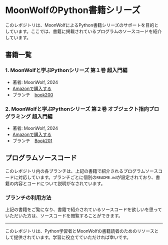 # MoonWolfのPython書籍シリーズ

このレポジトリは、MoonWolfによるPython書籍シリーズのサポートを目的としています。ここでは、書籍に掲載されているプログラムのソースコードを紹介しています。

## 書籍一覧

### 1. MoonWolfと学ぶPythonシリーズ 第１巻 超入門編
- 著者: MoonWolf, 2024
- [Amazonで購入する](https://www.amazon.co.jp/dp/B0CW1GDTYY)
- ブランチ　[book200](https://github.com/moonwolf001/Python/tree/book200)

### 2. MoonWolfと学ぶPythonシリーズ 第２巻 オブジェクト指向プログラミング 超入門編
- 著者: MoonWolf, 2024
- [Amazonで購入する](https://www.amazon.co.jp/dp/B0CYH1537B)
- ブランチ　[Book201](https://github.com/moonwolf001/Python/tree/book201)

## プログラムソースコード
このレポジトリ内の各ブランチは、上記の書籍で紹介されるプログラムソースコードに対応しています。ブランチごとに個別の`README.md`が設定されており、書籍の内容とコードについて説明がなされています。

### ブランチの利用方法
上記の書籍をご覧になり、書籍で紹介されているソースコードを欲しいを思っていただいた方は、ソースコードを閲覧することができます。

---
このレポジトリは、Python学習者とMoonWolfの書籍読者のためのリソースとして提供されています。学習に役立てていただければ幸いです。
